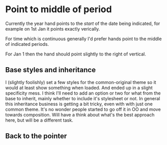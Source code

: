 Point to middle of period
=========================

Currently the year hand points to the *start* of the date being indicated, for example on 1st Jan it points exactly verically.

For time which is continuous generally I'd prefer hands point to the middle of indicated periods.

For Jan 1 then the hand should point slightly to the right of vertical.



Base styles and inheritance
---------------------------

I (slightly foolishly) set a few styles for the common-original theme so it would at least show something when loaded.
And ended up in a slight specificity mess.
I think I'll need to add an option or two for what from the base to inherit, mainly whether to include it's stylesheet or not.
In general this inheritance business is getting a bit tricky, even with with just one common theme.
It's no wonder people started to go off it in OO and move towards composition.
Will have a think about what's the best approach here, but will be a different task.


Back to the pointer
-------------------

